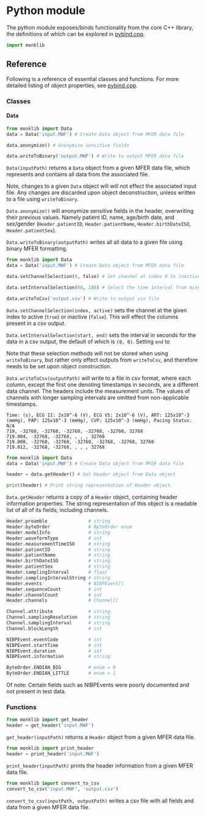
# Python module

The python module exposes/binds functionality from the core C++ library, the definitions of which can be explored in [pybind.cpp](pybind.cpp).

```py
import monklib
```

## Reference

Following is a reference of essential classes and functions. For more detailed listing of object properties, see [pybind.cpp](pybind.cpp).

### Classes

#### Data

```py
from monklib import Data
data = Data('input.MWF') # Create Data object from MFER data file

data.anonymize() # Anonymize sensitive fields

data.writeToBinary('output.MWF') # Write to output MFER data file
```

`Data(inputPath)` returns a `Data` object from a given MFER data file, which represents and contains all data from the associated file.

Note, changes to a given `Data` object will will not effect the associated input file. Any changes are discarded upon object deconstruction, unless written to a file using `writeToBinary`.

`Data.anonymize()` will anonymize sensitive fields in the header, overwriting their previous values. Namely patient ID, name, age/birth date, and sex/gender (`Header.patientID`, `Header.patientName`, `Header.birthDateISO`, `Header.patientSex`).

`Data.writeToBinary(outputPath)` writes all all data to a given file using binary MFER formatting.

```py
from monklib import Data
data = Data('input.MWF') # Create Data object from MFER data file

data.setChannelSelection(0, false) # Set channel at index 0 to inactive

data.setIntervalSelection(60, 180) # Select the time interval from minute 1 to minute 3

data.writeToCsv('output.csv') # Write to output csv file
```

`Data.setChannelSelection(index, active)` sets the channel at the given index to active (`true`) or inactive (`false`). This will effect the columns present in a csv output.

`Data.setIntervalSelection(start, end)` sets the interval in seconds for the data in a csv output, the default of which is `(0, 0)`. Setting `end` to

Note that these selection methods will not be stored when using `writeToBinary`, but rather only effect outputs from `writeToCsv`, and therefore needs to be set upon object construction.

`Data.writeToCsv(outputPath)` will write to a file in csv format, where each column, except the first one denoting timestamps in seconds, are a different data channel. The headers include the measurement units. The values of channels with longer sampling intervals are omitted from non-applicable timestamps.

```csv
Time: (s), ECG II: 2x10^-6 (V), ECG V5: 2x10^-6 (V), ART: 125x10^-3 (mmHg), PAP: 125x10^-3 (mmHg), CVP: 125x10^-3 (mmHg), Pacing Status: N/A
719, -32768, -32768, -32768, -32768, -32768, 32768
719.004, -32768, -32768, , , , 32768
719.008, -32768, -32768, -32768, -32768, -32768, 32768
719.012, -32768, -32768, , , , 32768
```


```py
from monklib import Data
data = Data('input.MWF') # Create Data object from MFER data file

header = data.getHeader() # Get Header object from Data object

print(header) # Print string representation of Header object.
```

`Data.getHeader` returns a copy of a `Header` object, containing header information properties. The string representation of this object is a readable list of all of its fields, including channels.

```py
Header.preamble               # string
Header.byteOrder              # ByteOrder enum
Header.modelInfo              # string
Header.waveformType           # int
Header.measurementTimeISO     # string
Header.patientID              # string
Header.patientName            # string
Header.birthDateISO           # string
Header.patientSex             # string
Header.samplingInterval       # float
Header.samplingIntervalString # string
Header.events                 # NIBPEvent[]
Header.sequenceCount          # int
Header.channelCount           # int
Header.channels               # Channel[]

Channel.attribute             # string
Channel.samplingResolution    # string
Channel.samplingInterval      # string
Channel.blockLength           # int

NIBPEvent.eventCode           # int
NIBPEvent.startTime           # int
NIBPEvent.duration            # int
NIBPEvent.information         # string

ByteOrder.ENDIAN_BIG          # enum = 0
ByteOrder.ENDIAN_LITTLE       # enum = 1
```

Of note: Certain fields such as NIBPEvents were poorly documented and not present in test data.

### Functions

```py
from monklib import get_header
header = get_header('input.MWF')
```

`get_header(inputPath)` returns a `Header` object from a given MFER data file.

```py
from monklib import print_header
header = print_header('input.MWF')
```

`print_header(inputPath)` prints the header information from a given MFER data file.

```py
from monklib import convert_to_csv
convert_to_csv('input.MWF', 'output.csv')
```

`convert_to_csv(inputPath, outputPath)` writes a csv file with all fields and data from a given MFER data file.